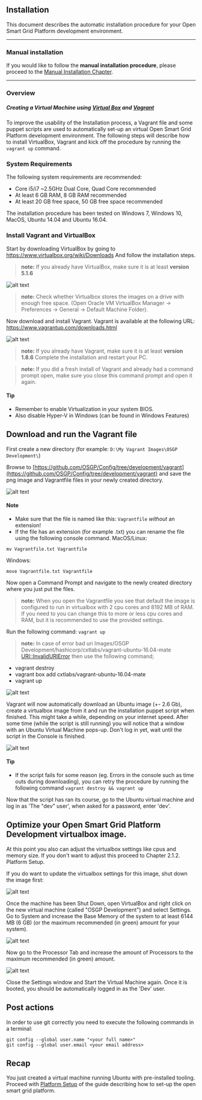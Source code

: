 
## Installation

This document describes the automatic installation procedure for your Open Smart Grid Platform development environment.

---
### Manual installation

If you would like to follow the **manual installation procedure**, please proceed to the [Manual Installation Chapter](./manualInstallation.md).  

---

### Overview
##### Creating a Virtual Machine using [Virtual Box](https://www.virtualbox.org/) and [Vagrant](https://www.vagrantup.com)
To improve the usability of the Installation process, a Vagrant file and some puppet scripts are used to automatically set-up an virtual Open Smart Grid Platform development environment. The following steps will describe how to install VirtualBox, Vagrant and kick off the procedure by running the `vagrant up` command.

### System Requirements
The following system requirements are recommended:

- Core i5/i7 ~2.5GHz Dual Core, Quad Core recommended
- At least 6 GB RAM, 8 GB RAM recommended
- At least 20 GB free space, 50 GB free space recommended

The installation procedure has been tested on Windows 7, Windows 10, MacOS, Ubuntu 14.04 and Ubuntu 16.04.

### Install Vagrant and VirtualBox

Start by downloading VirtualBox by going to <https://www.virtualbox.org/wiki/Downloads>
And follow the installation steps. 
> **note:** If you already have VirtualBox, make sure it is at least **version 5.1.6**

![alt text](./installation-script-screenshots/01.png)

> **note:** Check whether Virtualbox stores the images on a drive with enough free space. (Open Oracle VM VirtualBox Manager -> Preferences -> General -> Default Machine Folder).

Now download and install Vagrant. Vagrant is available at the following URL:
<https://www.vagrantup.com/downloads.html>

![alt text](./installation-script-screenshots/02.png)

> **note:** If you already have Vagrant, make sure it is at least **version 1.8.6**
Complete the installation and restart your PC.

> **note:** If you did a fresh install of Vagrant and already had a command prompt open, make sure you close this command prompt and open it again.

#### Tip
 - Remember to enable Virtualization in your system BIOS.
 - Also disable Hyper-V in Windows (can be found in Windows Features)

## Download and run the Vagrant file
First create a new directory (for example: `D:\My Vagrant Images\OSGP Development\`)

Browse to [https://github.com/OSGP/Config/tree/development/vagrant](https://github.com/OSGP/Config/tree/development/vagrant) and save the png image and Vagrantfile files in your newly created directory.

![alt text](./installation-script-screenshots/03.png)

#### Note
 - Make sure that the file is named like this: `Vagrantfile`  *without* an extension!
 - If the file has an extension (for example .txt) you can rename the file using the following console command.
MacOS/Linux:
```shell
mv Vagrantfile.txt Vagrantfile
```
Windows:
```shell
move Vagrantfile.txt Vagrantfile
```

Now open a Command Prompt and navigate to the newly created directory where you just put the files.

> **note:** When you open the Vagrantfile you see that default the image is configured to run in virtualbox with 2 cpu cores and 8192 MB of RAM. If you need to you can change this to more or less cpu cores and RAM, but it is recommended to use the provided settings.

Run the following command:
`vagrant up`

> **note:** In case of error bad uri Images/OSGP Development/hashicorp/cxtlabs/vagrant-ubuntu-16.04-mate <URI::InvalidURIError> then use the following command; 
 - vagrant destroy
 - vagrant box add cxtlabs/vagrant-ubuntu-16.04-mate
 - vagrant up

![alt text](./installation-script-screenshots/04.png)

Vagrant will now automatically download an Ubuntu image (+- 2.6 Gb), create a virtualbox image from it and run the installation puppet script when finished. This might take a while, depending on your internet speed.
After some time (while the script is still running) you will notice that a window with an Ubuntu Virtual Machine pops-up.
Don't log in yet, wait until the script in the Console is finished.

![alt text](./installation-script-screenshots/05.png)

#### Tip
 - If the script fails for some reason (eg. Errors in the console such as time outs during downloading), you can retry the procedure by running the following command `vagrant destroy && vagrant up`

Now that the script has ran its course, go to the Ubuntu virtual machine and log in as 'The "dev" user', when asked for a password, enter 'dev'. 

## Optimize your Open Smart Grid Platform Development virtualbox image.
At this point you also can adjust the virtualbox settings like cpus and memory size. If you don't want to adjust this proceed to Chapter 2.1.2. Platform Setup.

If you do want to update the virtualbox settings for this image, shut down the image first:

![alt text](./installation-script-screenshots/06.png)

Once the machine has been Shut Down, open VirtualBox and right click on the new virtual machine (called "OSGP Development") and select Settings. Go to System and increase the Base Memory of the system to at least 6144 MB (6 GB) (or the maximum recommended (in green) amount for your system).

![alt text](./installation-script-screenshots/07.png)

Now go to the Processor Tab and increase the amount of Processors to the maximum recommended (in green) amount.

![alt text](./installation-script-screenshots/08.png)

Close the Settings window and Start the Virtual Machine again. Once it is booted, you should be automatically logged in as the 'Dev' user.

## Post actions

In order to use git correctly you need to execute the following commands in a terminal:
```shell
git config --global user.name "<your full name>"
git config --global user.email <your email address>
```

## Recap

You just created a virtual machine running Ubuntu with pre-installed tooling. Proceed with [Platform Setup](setupOSGP.md) of the guide describing how to set-up the open smart grid platform.
